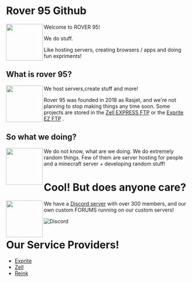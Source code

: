 
# Rover 95 Github

[<img align="left" height="100" src="https://zell.vercel.app/resource/images/rover95l.png">](https://rover95.vercel.app/)

Welcome to ROVER 95!

We do stuff.

Like hosting servers, creating browsers / apps and doing fun expriments!

## What is rover 95?
[<img align="left" height="100" src="https://zell.vercel.app/resource/images/rover95l.png">](https://rover95.vercel.app/)

We host servers,create stuff and more!

Rover 95 was founded in 2018 as Rasjet, and we're not planning to stop making things any time soon. Some projects are stored in the [Zell EXPRESS FTP](https://zell.vercel.app) or the [Exprite EZ FTP](https://exprite.vercel.app) .

## So what we doing?
[<img align="left" height="100" src="https://zell.vercel.app/resource/images/rover95l.png">](https://rover95.vercel.app/)

We do not know, what are we doing.
We do extremely random things.
Few of them are server hosting for people and a minecraft server + developing random stuff!

# Cool! But does anyone care?
[<img align="left" height="100" src="https://zell.vercel.app/resource/images/rover95l.png">](https://rover95.vercel.app/)

We have a [Discord server](https://discord.com/invite/MvWbN9puAx) with over 300 members, and our own custom FORUMS running on our custom servers!


![Discord](https://img.shields.io/discord/974363818543173692?color=green&logo=discord&logoColor=white&style=for-the-badge)


# Our Service Providers!

 - [Exprite](https://exprite.vercel.app)
 - [Zell](https://zell.vercel.app)
 - [Reink](https://reink.vercel.app)


